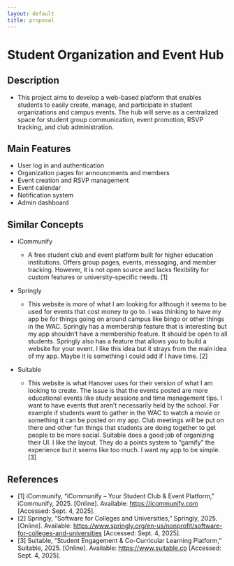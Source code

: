 ```yaml
--- 
layout: default
title: proposal
---
```


# Student Organization and Event Hub 
## Description
- This project aims to develop a web-based platform that enables students to easily create, manage, and participate in student organizations and campus events. The hub will serve as a centralized space for student group communication, event promotion, RSVP tracking, and club administration.
## Main Features
- User log in and authentication
- Organization pages for announcments and members
- Event creation and RSVP management
- Event calendar
- Notification system
- Admin dashboard

## Similar Concepts
- iCommunify
    - A free student club and event platform built for higher education institutions. Offers group pages, events, messaging, and member tracking. However, it is not open source and lacks flexibility for custom features or university-specific needs. [1]

- Springly
    - This website is more of what I am looking for although it seems to be used for events that cost money to go to. I was thinking to have my app be for things going on around campus like bingo or other things in the WAC. Springly has a membership feature that is interesting but my app shouldn’t have a membership feature. It should be open to all students. Springly also has a feature that allows you to build a website for your event. I like this idea but it strays from the main idea of my app. Maybe it is something I could add if I have time. [2]

- Suitable
    - This website is what Hanover uses for their version of what I am looking to create. The issue is that the events posted are more educational events like study sessions and time management tips. I want to have events that aren’t necessarily held by the school. For example if students want to gather in the WAC to watch a movie or something it can be posted on my app. Club meetings will be put on there and other fun things that students are doing together to get people to be more social. Suitable does a good job of organizing their UI. I like the layout. They do a points system to “gamify” the experience but it seems like too much. I want my app to be simple. [3]
## References
- [1] iCommunify, “iCommunify – Your Student Club & Event Platform,” iCommunify, 2025. [Online]. Available: https://icommunify.com [Accessed: Sept. 4, 2025].
- [2] Springly, “Software for Colleges and Universities,” Springly, 2025. [Online]. Available: https://www.springly.org/en-us/nonprofit/software-for-colleges-and-universities [Accessed: Sept. 4, 2025].
- [3] Suitable, “Student Engagement & Co-Curricular Learning Platform,” Suitable, 2025. [Online]. Available: https://www.suitable.co [Accessed: Sept. 4, 2025].
